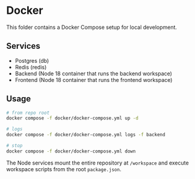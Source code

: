 # Docker

This folder contains a Docker Compose setup for local development.

## Services

- Postgres (db)
- Redis (redis)
- Backend (Node 18 container that runs the backend workspace)
- Frontend (Node 18 container that runs the frontend workspace)

## Usage

```bash
# from repo root
docker compose -f docker/docker-compose.yml up -d

# logs
docker compose -f docker/docker-compose.yml logs -f backend

# stop
docker compose -f docker/docker-compose.yml down
```

The Node services mount the entire repository at `/workspace` and execute workspace scripts from the root `package.json`.
